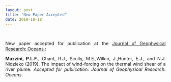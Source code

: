 ```yaml
---
layout: post
title: "New Paper Accepted"
date: 2019-10-18
---
```


<br>

<div style="text-align:justify" markdown="1">

<p>New paper accepted for publication at the <a href='https://agupubs.onlinelibrary.wiley.com/journal/21699291'> Journal of Geophysical Research: Oceans </a>:</p>
<p><b>Mazzini, P.L.F.</b>, Chant, R.J., Scully, M.E.,Wilkin, J.,Hunter, E.J., and N.J. Nidzieko (2019). The impact of wind-forcing on the thermal wind shear of a river plume. <i>Accepted for publication:</i> <i>Journal of Geophysical Research: Oceans</i>.</p>

</div>
